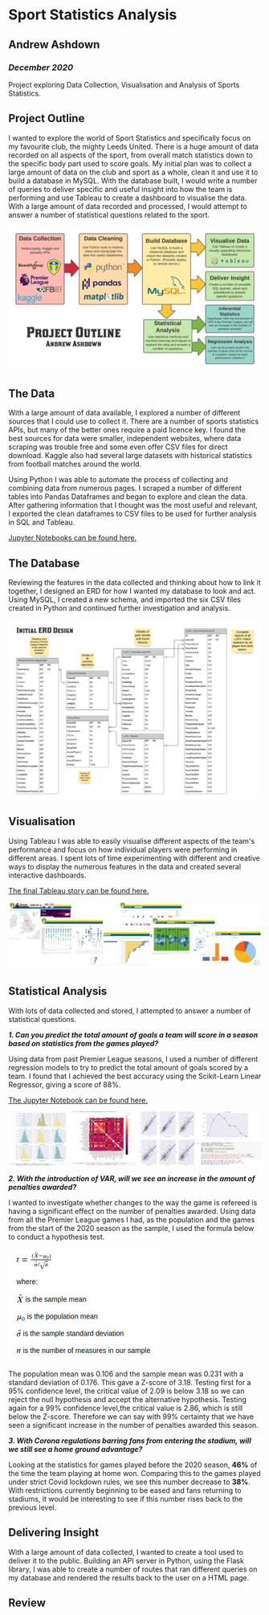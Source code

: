 # Sport Statistics Analysis
## Andrew Ashdown
### *December 2020*

Project exploring Data Collection, Visualisation and Analysis of Sports Statistics.


## Project Outline

I wanted to explore the world of Sport Statistics and specifically focus on my favourite club, the mighty Leeds United. There is a huge amount of data recorded on all aspects of the sport, from overall match statistics down to the specific body part used to score goals. My initial plan was to collect a large amount of data on the club and sport as a whole, clean it and use it to build a database in MySQL. With the database built, I would write a number of queries to deliver specific and useful insight into how the team is performing and use Tableau to create a dashboard to visualise the data. With a large amount of data recorded and processed, I would attempt to answer a number of statistical questions related to the sport.

![Project Outline](Images/FinalProjectDiagram.png?raw=true "Project Outline")


## The Data

With a large amount of data available, I explored a number of different sources that I could use to collect it. There are a number of sports statistics APIs, but many of the better ones require a paid licence key. I found the best sources for data were smaller, independent websites, where data scraping was trouble free and some even offer CSV files for direct download. Kaggle also had several large datasets with historical statistics from football matches around the world.

Using Python I was able to automate the process of collecting and combining data from numerous pages. I scraped a number of different tables into Pandas Dataframes and began to explore and clean the data. After gathering information that I thought was the most useful and relevant, I exported the clean dataframes to CSV files to be used for further analysis in SQL and Tableau.

[Jupyter Notebooks can be found here.](https://github.com/surelybassy/SportStatsAnalysis/tree/master/JupyterNotebooks)


## The Database

Reviewing the features in the data collected and thinking about how to link it together, I designed an ERD for how I wanted my database to look and act. Using MySQL, I created a new schema, and imported the six CSV files created in Python and continued further investigation and analysis.

![ERD Design](Images/LeedsUnitedDatabase.png?raw=true "ERD Design")

## Visualisation

Using Tableau I was able to easily visualise different aspects of the team's performance and focus on how individual players were performing in different areas. I spent lots of time experimenting with different and creative ways to display the numerous features in the data and created several interactive dashboards. 

[The final Tableau story can be found here.](https://public.tableau.com/profile/andrew.ashdown#!/vizhome/SportStatisticsAnalysis/LeedsStatsStory)

![Dashboards](Images/Dashboards.png?raw=true "Tableau Dashboards")

## Statistical Analysis

With lots of data collected and stored, I attempted to answer a number of statistical questions.

***1. Can you predict the total amount of goals a team will score in a season based on statistics from the games played?***

Using data from past Premier League seasons, I used a number of different regression models to try to predict the total amount of goals scored by a team. I found that I achieved the best accuracy using the Scikit-Learn Linear Regressor, giving a score of 88%.

[The Jupyter Notebook can be found here.](https://github.com/surelybassy/SportStatsAnalysis/blob/master/JupyterNotebooks/TotalGoalsPrediction.ipynb)

![Python Data Analysis](Images/PythonAnalysis.png?raw=true "Python Data Analysis")


***2. With the introduction of VAR, will we see an increase in the amount of penalties awarded?***

I wanted to investigate whether changes to the way the game is refereed is having a significant effect on the number of penalties awarded. Using data from all the Premier League games I had, as the population and the games from the start of the 2020 season as the sample, I used the formula below to conduct a hypothesis test.

![Hypothesis testing](Images/HypothesisFormula.png?raw=true "Hypothesis Testing")

The population mean was 0.106 and the sample mean was  0.231 with a standard deviation of 0.176. This gave a Z-score of 3.18. Testing first for a 95% confidence level, the critical value of 2.09 is below 3.18 so we can reject the null hypothesis and accept the alternative hypothesis. Testing again for a 99% confidence level,the critical value is 2.86, which is still below the Z-score. Therefore we can say with 99% certainty that we have seen a significant increase in the number of penalties awarded this season.

***3. With Corona regulations barring fans from entering the stadium, will we still see a home ground advantage?***

Looking at the statistics for games played before the 2020 season, **46%** of the time the team playing at home won. Comparing this to the games played under strict Covid lockdown rules, we see this number decrease to **38%**. With restrictions currently beginning to be eased and fans returning to stadiums, it would be interesting to see if this number rises back to the previous level.

## Delivering Insight

With a large amount of data collected, I wanted to create a tool used to deliver it to the public. Building an API server in Python, using the Flask library, I was able to create a number of routes that ran different queries on my database and rendered the results back to the user on a HTML page.

## Review

